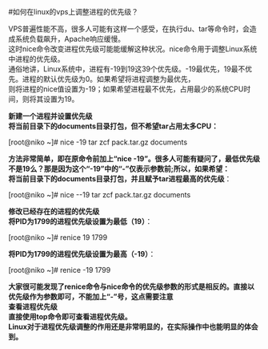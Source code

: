<!-- --- tag:  云主机 linux 进阶  -->


<!-- --- title: 如何在linux的vps上调整进程的优先级？ -->
#如何在linux的vps上调整进程的优先级？


VPS普遍性能不高，很多人可能有这样一个感受，在执行du、tar等命令时，会造成系统负载飙升，Apache响应缓慢。<br>
这时nice命令改变进程优先级可能能缓解这种状况。nice命令用于调整Linux系统中进程的优先级。<br>
通俗地讲，Linux系统中，进程有-19到19这39个优先级。-19最优先，19最不优先。进程的默认优先级为0。如果希望将进程调整为最优先，<br>则将进程的nice值设置为-19；如果希望进程最不优先，占用最少的系统CPU时间，则将其设置为19。<br>
 
**新建一个进程并设置优先级**<br>
**将当前目录下的documents目录打包，但不希望tar占用太多CPU：**<br>

[root@niko ~]# nice -19 tar zcf pack.tar.gz documents<br>

**方法非常简单，即在原命令前加上“nice -19”。很多人可能有疑问了，最低优先级不是19么？那是因为这个“-19”中的“-”仅表示参数前;所以，如果希望：**<br>
**将当前目录下的documents目录打包，并且赋予tar进程最高的优先级**：<br>

[root@niko ~]# nice --19 tar zcf pack.tar.gz documents<br>
 
**修改已经存在的进程的优先级<br>
将PID为1799的进程优先级设置为最低（19）**：<br>

[root@niko ~]# renice 19 1799<br>

**将PID为1799的进程优先级设置为最高（-19）**：<br>

[root@niko ~]# renice -19 1799<br>

**大家很可能发现了renice命令与nice命令的优先级参数的形式是相反的。直接以优先级作为参数即可，不能加上“-”号，这点需要注意<br>
查看进程优先级<br>
直接使用top命令即可查看进程优先级。<br>
Linux对于进程优先级调整的作用还是非常明显的，在实际操作中也能明显的体会到。**